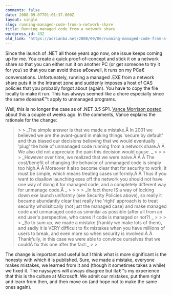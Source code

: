 ```yaml
---
comments: false
date: 2008-09-07T01:01:37.000Z
layout: single
slug: running-managed-code-from-a-network-share
title: Running managed code from a network share
wordpress_id: 432
old_link: 'https://adrianba.net/2008/09/06/running-managed-code-from-a-network-share/'
---
```

Since the launch of .NET all those years ago now, one issue keeps coming up for me. You create a quick proof-of-concept and stick it on a network share so that you can either run it on another PC (or get someone to try it for you) so that you can avoid those a€oewell, it runs on my PCa€ conversations. Unfortunately, running a managed .EXE from a network share puts it in the Intranet zone and suddenly imposes a host of CAS policies that you probably forgot about (again). You have to copy the file locally to make it run. This has always seemed like a chore especially since the same doesna€™t apply to unmanaged programs.

 

Well, this is no longer the case as of .NET 3.5 SP1. [Vance Morrison posted](http://blogs.msdn.com/vancem/archive/2008/08/13/net-framework-3-5-sp1-allows-managed-code-to-be-launched-from-a-network-share.aspx) about this a couple of weeks ago. In the comments, Vance explains the rationale for the change:

 

<blockquote>  
> 
> _The simple answer is that we made a mistake.Â In 2001 we believed we are the avant-guard in making things 'secure by default' and thus biased our decisions believing that we would eventually 'plug' the hole of unmanaged code running from a network share.Â Â We also did not appreciate the pain this decision would cause. _
> 
>    
> 
> _However over time, we realized that we were naive.Â Â Â The cost/benefit of changing the behavior of unmanaged code is simply too high.Â Â Moreover it also become clear that for security to work, it must be simple, which means treating cases uniformly.Â Â Thus if you want to disallow launching exes off the network you should not have one way of doing it for managed code, and a completely different way for unmanage code.Â _
> 
>    
> 
> _In fact there IS a way of locking down exe launch uniformly (see Security Policies above), so really it became abundantly clear that really the 'right' approach is to treat security wholisitically (not just the managed case) and make managed code and unmanaged code as simmilar as possible (after all from an end user's perspective, who cares if code is managed or not?) _
> 
>    
> 
> _So to sum up, we made a mistake (frankly we make lots of them), and sadly it is VERY difficult to fix mistakes when you have millions of users to break, and even more so when security is involved.Â Â Thankfully, in this case we were able to convince ourselves that we couldÂ fix this one after the fact._
> 
> </blockquote>

 

The change is important and useful but I think what is more significant is the honesty with which it is published. Sure, we made a mistake, everyone makes mistakes, we learned from it and (though it sometimes takes a while) we fixed it. The naysayers will always disagree but ita€™s my experience that this is the culture at Microsoft. We admit our mistakes, put them right and learn from then, and then move on (and hope not to make the same ones again).

 

 
